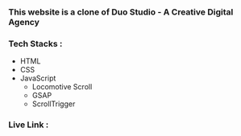 ### This website is a clone of Duo Studio - A Creative Digital Agency

### Tech Stacks :
- HTML
- CSS
- JavaScript
    - Locomotive Scroll
    - GSAP
    - ScrollTrigger

### Live Link : 
